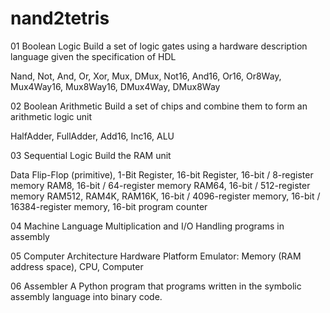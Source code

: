 # nand2tetris

01 Boolean Logic
Build a set of logic gates using a hardware description language given the specification of HDL

Nand, Not, And, Or, Xor, Mux, DMux, Not16, And16, Or16, Or8Way, Mux4Way16, Mux8Way16, DMux4Way, DMux8Way


02 Boolean Arithmetic
Build a set of chips and combine them to form an arithmetic logic unit 

HalfAdder, FullAdder, Add16, Inc16, ALU


03 Sequential Logic
Build the RAM unit

Data Flip-Flop (primitive), 1-Bit Register, 16-bit Register, 16-bit / 8-register memory RAM8, 16-bit / 64-register memory RAM64, 
16-bit / 512-register memory RAM512, RAM4K, RAM16K, 16-bit / 4096-register memory, 16-bit / 16384-register memory, 
16-bit program counter


04 Machine Language
Multiplication and I/O Handling programs in assembly

05 Computer Architecture
Hardware Platform Emulator: Memory (RAM address space), CPU, Computer


06 Assembler
A Python program that programs written in the symbolic assembly language into binary code.
